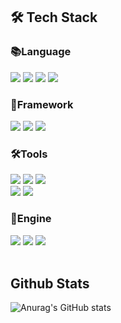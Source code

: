 <!-- ## Hi there 👋

<!--
**mskim-99/mskim-99** is a ✨ _special_ ✨ repository because its `README.md` (this file) appears on your GitHub profile.

Here are some ideas to get you started:

- 🔭 I’m currently working on ...
- 🌱 I’m currently learning ...
- 👯 I’m looking to collaborate on ...
- 🤔 I’m looking for help with ...
- 💬 Ask me about ...
- 📫 How to reach me: ...
- 😄 Pronouns: ...
- ⚡ Fun fact: ...
-->

## 🛠️ Tech Stack

<div>
    <h3>📚Language</h3>
    <!-- C -->
    <img src="https://img.shields.io/badge/C-A8B9CC?style=flat-square&logo=c&logoColor=white"/>
    <!-- C++ -->
    <img src="https://img.shields.io/badge/C%2B%2B-00599C?style=flat-square&logo=cplusplus&logoColor=white"/>
    <!-- Python -->
    <img src="https://img.shields.io/badge/Python-3776AB?style=flat-square&logo=Python&logoColor=white"/>
    <!-- HTML -->
    <img src="https://img.shields.io/badge/HTML5-E34F26?style=flat-square&logo=html5&logoColor=white"/>
    <!-- JAVA -->
</div>

<div>
    <h3>🧱Framework</h3>
    <img src="https://img.shields.io/badge/Bootstrap-7952B3?style=flat-square&logo=Bootstrap&logoColor=white"/>
    <img src="https://img.shields.io/badge/Django-092E20?style=flat-square&logo=Django&logoColor=white"/>
    <img src="https://img.shields.io/badge/Vuedotjs-4FC08D?style=flat-square&logo=Vuedotjs&logoColor=white"/>
</div>

<div>
    <h3>🛠️Tools</h3>
    <img src="https://img.shields.io/badge/git-F05032?style=for-the-badge&logo=git&logoColor=white">
    <img src="https://img.shields.io/badge/github-181717?style=for-the-badge&logo=github&logoColor=white">
    <img src="https://img.shields.io/badge/notion-000000?style=for-the-badge&logo=notion&logoColor=white"><br>
    <img src="https://img.shields.io/badge/visual studio code-007ACC?style=for-the-badge&logo=visualstudiocode&logoColor=white">
    <img src="https://img.shields.io/badge/pycharm-000000?style=for-the-badge&logo=pycharm&logoColor=white">
</div>

<div>
    <h3>🔫Engine</h3>
    <img src="https://img.shields.io/badge/GodotEngine-478CBF?style=flat-square&logo=GodotEngine&logoColor=white"/>
    <img src="https://img.shields.io/badge/Unity-000000?style=flat-square&logo=Unity&logoColor=white"/>
    <img src="https://img.shields.io/badge/UnrealEngine-0E1128?style=flat-square&logo=UnrealEngine&logoColor=white"/>
</div>
<br>

## Github Stats

![Anurag's GitHub stats](https://github-readme-stats.vercel.app/api?username=mskim-99&show_icons=true&theme=omni)
